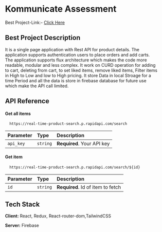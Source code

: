 # Kommunicate Assessment

Best Project-Link:- [Click Here](https://e-mart-dib.vercel.app/)

## Best Project Description

It is a single page application with Rest API for product details. The application supports authentication users to place orders and add carts. The application supports flux architecture which makes the code more readable, modular and less complex. It work on CURD operation for adding to cart, deleting from cart, to set liked items, remove liked items, Filter items in High to Low and low to High pricing. It store Data in local Stroage for a time Period and all the data is store in firebase database for future  use which make the API call limited.




## API Reference

#### Get all items

```http
  https://real-time-product-search.p.rapidapi.com/search
```

| Parameter | Type     | Description                |
| :-------- | :------- | :------------------------- |
| `api_key` | `string` | **Required**. Your API key |

#### Get item

```http
  https://real-time-product-search.p.rapidapi.com/search/${id}
```

| Parameter | Type     | Description                       |
| :-------- | :------- | :-------------------------------- |
| `id`      | `string` | **Required**. Id of item to fetch |




## Tech Stack

**Client:** React, Redux, React-router-dom,TailwindCSS

**Server:** Firebase
